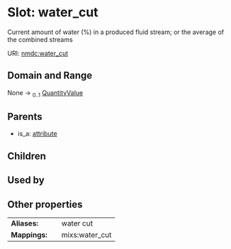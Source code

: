 
# Slot: water_cut


Current amount of water (%) in a produced fluid stream; or the average of the combined streams

URI: [nmdc:water_cut](https://microbiomedata/meta/water_cut)


## Domain and Range

None &#8594;  <sub>0..1</sub> [QuantityValue](QuantityValue.md)

## Parents

 *  is_a: [attribute](attribute.md)

## Children


## Used by


## Other properties

|  |  |  |
| --- | --- | --- |
| **Aliases:** | | water cut |
| **Mappings:** | | mixs:water_cut |


